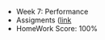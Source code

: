 - Week 7: Performance
- Assigments ([link](https://coursera.cs.princeton.edu/introcs/assignments/performance/specification.php)
- HomeWork Score: 100%